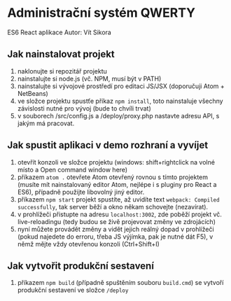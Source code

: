 # Administrační systém QWERTY #

ES6 React aplikace
Autor: Vít Sikora

## Jak nainstalovat projekt ##

1. naklonujte si repozitář projektu
2. nainstalujte si node.js (vč. NPM, musí být v PATH)
3. nainstalujte si vývojové prostředí pro editaci JS/JSX (doporučuji Atom + NetBeans)
4. ve složce projektu spustťe příkaz ```npm install```, toto nainstaluje všechny závislosti nutné pro vývoj (bude to chvíli trvat)
5. v souborech /src/config.js a /deploy/proxy.php nastavte adresu API, s jakým má pracovat.

## Jak spustit aplikaci v demo rozhraní a vyvíjet ##

1. otevřít konzoli ve složce projektu (windows: shift+rightclick na volné místo a Open command window here)
2. příkazem ```atom .``` otevřete Atom otevřený rovnou s tímto projektem (musíte mít nainstalovaný editor Atom, nejlépe i s pluginy pro React a ES6), případně použijte libovolný jiný editor.
3. příkazem ```npm start``` projekt spustíte, až uvidíte text ```webpack: Compiled successfully```, tak server běží a okno někam schovejte (nezavírat).
4. v prohlížeči přistupte na adresu ```localhost:3002```, zde poběží projekt vč. live-reloadingu (tedy budou se živě projevovat změny ve zdrojácích)
5. nyní můžete provádět změny a vidět jejich reálný dopad v prohlížeči (pokud najedete do erroru, třeba JS výjímka, pak je nutné dát F5), v němž mějte vždy otevřenou konzoli (Ctrl+Shift+I)

## Jak vytvořit produkční sestavení ##

1. příkazem ```npm build``` (případně spuštěním souboru ```build.cmd```) se vytvoří produkční sestavení ve složce ```/deploy```
